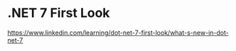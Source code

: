 # .NET 7 First Look
https://www.linkedin.com/learning/dot-net-7-first-look/what-s-new-in-dot-net-7



